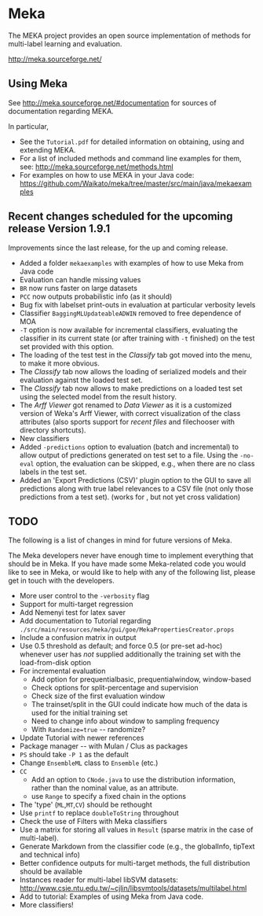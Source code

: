 # Meka

The MEKA project provides an open source implementation of methods for multi-label learning and evaluation.

http://meka.sourceforge.net/

## Using Meka

See http://meka.sourceforge.net/#documentation for sources of documentation regarding MEKA.

In particular, 

* See the `Tutorial.pdf` for detailed information on obtaining, using and extending MEKA.
* For a list of included methods and command line examples for them, see: http://meka.sourceforge.net/methods.html
* For examples on how to use MEKA in your Java code: https://github.com/Waikato/meka/tree/master/src/main/java/mekaexamples


## Recent changes scheduled for the upcoming release Version 1.9.1

Improvements since the last release, for the up and coming release.

* Added a folder `mekaexamples` with examples of how to use Meka from Java code
* Evaluation can handle missing values
* `BR` now runs faster on large datasets
* `PCC` now outputs probabilistic info (as it should)
* Bug fix with labelset print-outs in evaluation at particular verbosity levels
* Classifier `BaggingMLUpdateableADWIN` removed to free dependence of MOA
* `-T` option is now available for incremental classifiers, evaluating the
  classifier in its current state (or after training with `-t` finished) on
  the test set provided with this option.
* The loading of the test test in the *Classify* tab got moved into the menu,
  to make it more obvious.
* The *Classify* tab now allows the loading of serialized models and their
  evaluation against the loaded test set.
* The *Classify* tab now allows to make predictions on a loaded test set
  using the selected model from the result history.
* The *Arff Viewer* got renamed to *Data Viewer* as it is a customized version
  of Weka's Arff Viewer, with correct visualization of the class attributes
  (also sports support for *recent files* and filechooser with directory
  shortcuts).
* New classifiers
* Added `-predictions` option to evaluation (batch and incremental) to 
  allow output of predictions generated on test set to a file. Using the
  `-no-eval` option, the evaluation can be skipped, e.g., when there are no
  class labels in the test set.
* Added an 'Export Predictions (CSV)' plugin option to the GUI to save
  all predictions along with true label relevances to a CSV file 
  (not only those predictions from a test set).
  (works for , but not yet cross validation)

## TODO

The following is a list of changes in mind for future versions of Meka. 

The Meka developers never have enough time to implement everything that should be in Meka. If you have made some Meka-related code you would like to see in Meka, or would like to help with any of the following list, please get in touch with the developers. 

* More user control to the `-verbosity` flag
* Support for multi-target regression
* Add Nemenyi test for latex saver
* Add documentation to Tutorial regarding `./src/main/resources/meka/gui/goe/MekaPropertiesCreator.props`
* Include a confusion matrix in output
* Use 0.5 threshold as default; and force 0.5 (or pre-set ad-hoc) whenever user has *not* supplied additionally the training set with the load-from-disk option
* For incremental evaluation
	* Add option for prequentialbasic, prequentialwindow, window-based
	* Check options for split-percentage and supervision
	* Check size of the first evaluation window 
	* The trainset/split in the GUI could indicate how much of the data is used for the initial training set
	* Need to change info about window to sampling frequency
	* With `Randomize=true` -- randomize?
* Update Tutorial with newer references
* Package manager -- with Mulan / Clus as packages
* `PS` should take `-P 1` as the default
* Change `EnsembleML` class to `Ensemble` (etc.)
* `CC`
	* Add an option to `CNode.java` to use the distribution information, rather than the nominal value, as an attribute.
	* use `Range` to specify a fixed chain in the options
* The 'type' (`ML`,`MT`,`CV`) should be rethought
* Use `printf` to replace `doubleToString` throughout
* Check the use of Filters with Meka classifiers
* Use a matrix for storing all values in `Result` (sparse matrix in the case of multi-label).
* Generate Markdown from the classifier code (e.g., the globalInfo, tipText and technical info)
* Better confidence outputs for multi-target methods, the full distribution should be available
* Instances reader for multi-label libSVM datasets: http://www.csie.ntu.edu.tw/~cjlin/libsvmtools/datasets/multilabel.html
* Add to tutorial: Examples of using Meka from Java code.
* More classifiers!

